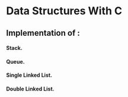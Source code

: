 # Data Structures With C

## Implementation of :

#### Stack.
#### Queue.
#### Single Linked List.
#### Double Linked List.
